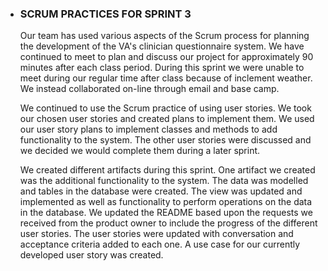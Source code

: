 * ### SCRUM PRACTICES FOR SPRINT 3

	Our team has used various aspects of the Scrum process for planning the development of the VA's clinician questionnaire system.  We have 
	continued to meet to plan and discuss our project for approximately 90 minutes after each class period.  During this sprint we were unable
	to meet during our regular time after class because of inclement weather.  We instead collaborated on-line through email and base camp.
	
	We continued to use the Scrum practice of using user stories.  We took our chosen user stories and created plans to implement them.  We used our user story plans to implement classes and methods to add functionality to the system.  The other user stories were discussed and we decided we would complete them during a later sprint.
	
	We created different artifacts during this sprint.  One artifact we created was the additional functionality to the system.  The data was modelled and tables in the database were created.  The view was updated and implemented as well as functionality to perform operations on the data in the database. We updated the README based upon the requests we received from the product owner to include the progress of the different user stories.   The user stories were updated with conversation and acceptance criteria added to each one.
	A use case for our currently developed user story was created.